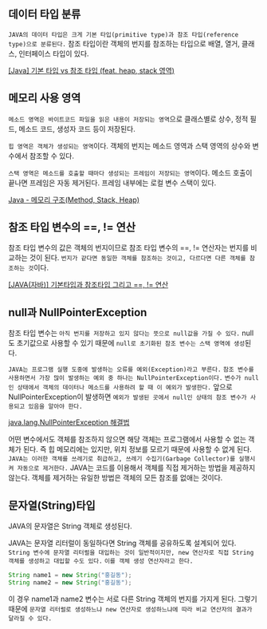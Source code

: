 ## 데이터 타입 분류

`JAVA의 데이터 타입은 크게 기본 타입(primitive type)과 참조 타입(reference type)으로 분류된다.` 참조 타입이란 객체의 번지를 참조하는 타입으로 배열, 열거, 클래스, 인터페이스 타입이 있다.

[[Java] 기본 타입 vs 참조 타입 (feat. heap, stack 영역)](https://week-year.tistory.com/141)

## 메모리 사용 영역

`메소드 영역은 바이트코드 파일을 읽은 내용이 저장되는 영역`으로 클래스별로 상수, 정적 필드, 메소드 코드, 생성자 코드 등이 저장된다.

`힙 영역은 객체가 생성되는 영역`이다. 객체의 번지는 메소드 영역과 스택 영역의 상수와 변수에서 참조할 수 있다.

`스택 영역은 메소드를 호출할 때마다 생성되는 프레임이 저장되는 영역`이다. 메소드 호출이 끝나면 프레임은 자동 제거된다. 프레임 내부에는 로컬 변수 스택이 있다. 

[Java - 메모리 구조(Method, Stack, Heap)](https://velog.io/@b2b2004/Java-%EB%A9%94%EB%AA%A8%EB%A6%AC-%EA%B5%AC%EC%A1%B0Method-Stack-Heap)

## 참조 타입 변수의 ==, != 연산

참조 타입 변수의 값은 객체의 번지이므로 참조 타입 변수의 ==, != 연산자는 번지를 비교하는 것이 된다. `번지가 같다면 동일한 객체를 참조하는 것이고, 다르다면 다른 객체를 참조하는 것`이다.

[[JAVA(자바)] 기본타입과 참조타입 그리고 ==, != 연산](https://chobo24.tistory.com/entry/JAVA%EC%9E%90%EB%B0%94-%EA%B8%B0%EB%B3%B8%ED%83%80%EC%9E%85%EA%B3%BC-%EC%B0%B8%EC%A1%B0%ED%83%80%EC%9E%85-%EA%B7%B8%EB%A6%AC%EA%B3%A0-%EC%97%B0%EC%82%B0)

## null과 NullPointerException

참조 타입 변수는 `아직 번지를 저장하고 있지 않다는 뜻으로 null값을 가질 수 있다.` null도 초기값으로 사용할 수 있기 때문에 `null로 초기화된 참조 변수는 스택 영역에 생성`된다.

`JAVA는 프로그램 실행 도중에 발생하는 오류를 예외(Exception)라고 부른다.` `참조 변수를 사용하면서 가장 많이 발생하는 예외 중 하나는 NullPointerException이다.` `변수가 null인 상태에서 객체의 데이터나 메소드를 사용하려 할 때 이 예외가 발생한다.` 앞으로 NullPointerException이 발생하면 `예외가 발생된 곳에서 null인 상태의 참조 변수가 사용되고 있음을 알아야 한다.`

[java.lang.NullPointerException 해결법](https://devlearn.tistory.com/19)

어떤 변수에서도 객체를 참조하지 않으면 해당 객체는 프로그램에서 사용할 수 없는 객체가 된다. 즉 힙 메모리에는 있지만, 위치 정보를 모르기 때문에 사용할 수 없게 된다. `JAVA는 이러한 객체를 쓰레기로 취급하고, 쓰레기 수집기(Garbage Collector)를 실행시켜 자동으로 제거한다.` JAVA는 코드를 이용해서 객체를 직접 제거하는 방법을 제공하지 않는다. 객체를 제거하는 유일한 방법은 객체의 모든 참조를 없애는 것이다.

## 문자열(String)타입

JAVA의 문자열은 String 객체로 생성된다. 

JAVA는 문자열 리터럴이 동일하다면 String 객체를 공유하도록 설계되어 있다. `String 변수에 문자열 리터럴을 대입하는 것이 일반적이지만, new 연산자로 직접 String 객체를 생성하고 대입할 수도 있다.` `이를 객체 생성 연산자라고 한다.`
```java
String name1 = new String("홍길동"); 
String name2 = new String("홍길동"); 
```

이 경우 name1과 name2 변수는 서로 다른 String 객체의 번지를 가지게 된다. 그렇기 때문에 `문자열 리터럴로 생성하느냐 new 연산자로 생성하느냐에 따라 비교 연산자의 결과가 달라질 수 있다.`